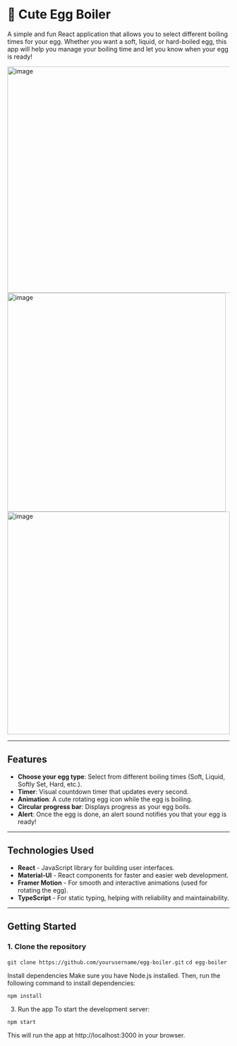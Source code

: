 # 🥚 Cute Egg Boiler

A simple and fun React application that allows you to select different boiling times for your egg. Whether you want a soft, liquid, or hard-boiled egg, this app will help you manage your boiling time and let you know when your egg is ready!

<img width="512" alt="image" src="https://github.com/user-attachments/assets/a6a0844c-6225-4f4c-abad-cc8ca41826ad" />

<img width="495" alt="image" src="https://github.com/user-attachments/assets/d9bac582-67c9-4cf4-9fc5-f4d7b555dfb1" />


<img width="504" alt="image" src="https://github.com/user-attachments/assets/bd2883a3-a9dc-4f1f-b4ca-1f890e8d6f20" />


---

## Features

- **Choose your egg type**: Select from different boiling times (Soft, Liquid, Softly Set, Hard, etc.).
- **Timer**: Visual countdown timer that updates every second.
- **Animation**: A cute rotating egg icon while the egg is boiling.
- **Circular progress bar**: Displays progress as your egg boils.
- **Alert**: Once the egg is done, an alert sound notifies you that your egg is ready!

---

## Technologies Used

- **React** - JavaScript library for building user interfaces.
- **Material-UI** - React components for faster and easier web development.
- **Framer Motion** - For smooth and interactive animations (used for rotating the egg).
- **TypeScript** - For static typing, helping with reliability and maintainability.

---

## Getting Started

### 1. Clone the repository

`git clone https://github.com/yourusername/egg-boiler.git`
`cd egg-boiler`

Install dependencies
Make sure you have Node.js installed. Then, run the following command to install dependencies:

`npm install`

3. Run the app
   To start the development server:

`npm start`

This will run the app at http://localhost:3000 in your browser.
